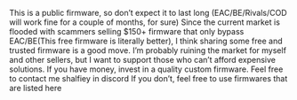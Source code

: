 This is a public firmware, so don’t expect it to last long (EAC/BE/Rivals/COD will work fine for a couple of months, for sure)
Since the current market is flooded with scammers selling $150+ firmware that only bypass EAC/BE(This free firmware is literally better), I think sharing some free and trusted firmware is a good move. I’m probably ruining the market for myself and other sellers, but I want to support those who can’t afford expensive solutions.
If you have money, invest in a quality custom firmware. Feel free to contact me shalfiey in discord
If you don’t, feel free to use firmwares that are listed here
